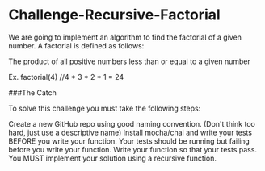 # Challenge-Recursive-Factorial

We are going to implement an algorithm to find the factorial of a given number. A factorial is defined as follows:

The product of all positive numbers less than or equal to a given number

Ex. factorial(4) //4 * 3 * 2 * 1 = 24

###The Catch

To solve this challenge you must take the following steps:

Create a new GitHub repo using good naming convention. (Don't think too hard, just use a descriptive name)
Install mocha/chai and write your tests BEFORE you write your function. Your tests should be running but failing before you write your function.
Write your function so that your tests pass. You MUST implement your solution using a recursive function.
